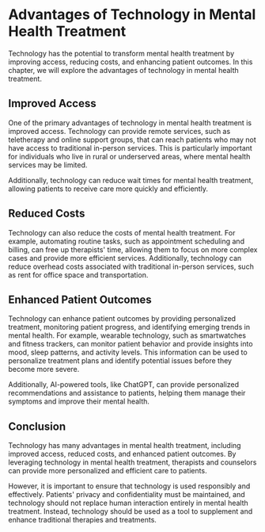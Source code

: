 Advantages of Technology in Mental Health Treatment
=================================================================================================================

Technology has the potential to transform mental health treatment by improving access, reducing costs, and enhancing patient outcomes. In this chapter, we will explore the advantages of technology in mental health treatment.

Improved Access
---------------

One of the primary advantages of technology in mental health treatment is improved access. Technology can provide remote services, such as teletherapy and online support groups, that can reach patients who may not have access to traditional in-person services. This is particularly important for individuals who live in rural or underserved areas, where mental health services may be limited.

Additionally, technology can reduce wait times for mental health treatment, allowing patients to receive care more quickly and efficiently.

Reduced Costs
-------------

Technology can also reduce the costs of mental health treatment. For example, automating routine tasks, such as appointment scheduling and billing, can free up therapists' time, allowing them to focus on more complex cases and provide more efficient services. Additionally, technology can reduce overhead costs associated with traditional in-person services, such as rent for office space and transportation.

Enhanced Patient Outcomes
-------------------------

Technology can enhance patient outcomes by providing personalized treatment, monitoring patient progress, and identifying emerging trends in mental health. For example, wearable technology, such as smartwatches and fitness trackers, can monitor patient behavior and provide insights into mood, sleep patterns, and activity levels. This information can be used to personalize treatment plans and identify potential issues before they become more severe.

Additionally, AI-powered tools, like ChatGPT, can provide personalized recommendations and assistance to patients, helping them manage their symptoms and improve their mental health.

Conclusion
----------

Technology has many advantages in mental health treatment, including improved access, reduced costs, and enhanced patient outcomes. By leveraging technology in mental health treatment, therapists and counselors can provide more personalized and efficient care to patients.

However, it is important to ensure that technology is used responsibly and effectively. Patients' privacy and confidentiality must be maintained, and technology should not replace human interaction entirely in mental health treatment. Instead, technology should be used as a tool to supplement and enhance traditional therapies and treatments.
